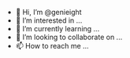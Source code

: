 - 👋 Hi, I’m @genieight
- 👀 I’m interested in ...
- 🌱 I’m currently learning ...
- 💞️ I’m looking to collaborate on ...
- 📫 How to reach me ...

<!---
genieight/genieight is a ✨ special ✨ repository because its `README.md` (this file) appears on your GitHub profile.
You can click the Preview link to take a look at your changes.
--->
